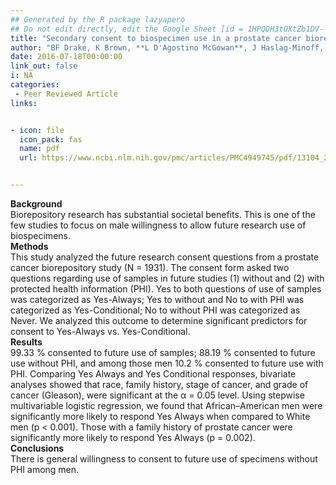 ```yaml
---
## Generated by the R package lazyapero
## Do not edit directly, edit the Google Sheet [id = 1HPQDH3tOXtZb1DV--8wR9CKAzUz5aywWc2vM3OQ5SrU]
title: "Secondary consent to biospecimen use in a prostate cancer biorepository"
author: "BF Drake, K Brown, **L D'Agostino McGowan**, J Haslag-Minoff, KA Kaphingst"
date: 2016-07-18T00:00:00
link_out: false
i: NA
categories:
 - Peer Reviewed Article
links:


- icon: file
  icon_pack: fas
  name: pdf
  url: https://www.ncbi.nlm.nih.gov/pmc/articles/PMC4949745/pdf/13104_2016_Article_2159.pdf


---
```


**Background**<br>Biorepository research has substantial societal benefits. This is one of the few studies to focus on male willingness to allow future research use of biospecimens.<br>**Methods**<br>This study analyzed the future research consent questions from a prostate cancer biorepository study (N = 1931). The consent form asked two questions regarding use of samples in future studies (1) without and (2) with protected health information (PHI). Yes to both questions of use of samples was categorized as Yes-Always; Yes to without and No to with PHI was categorized as Yes-Conditional; No to without PHI was categorized as Never. We analyzed this outcome to determine significant predictors for consent to Yes-Always vs. Yes-Conditional.<br>**Results**<br>99.33 % consented to future use of samples; 88.19 % consented to future use without PHI, and among those men 10.2 % consented to future use with PHI. Comparing Yes Always and Yes Conditional responses, bivariate analyses showed that race, family history, stage of cancer, and grade of cancer (Gleason), were significant at the α = 0.05 level. Using stepwise multivariable logistic regression, we found that African–American men were significantly more likely to respond Yes Always when compared to White men (p < 0.001). Those with a family history of prostate cancer were significantly more likely to respond Yes Always (p = 0.002).<br>**Conclusions**<br>There is general willingness to consent to future use of specimens without PHI among men.

